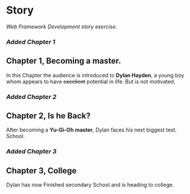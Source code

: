 # Story
 _Web Framework Development story exercise._
 ### *Added Chapter 1*
 ## Chapter 1, Becoming a master.
 In this Chapter the audience is introduced to **Dylan Hayden**, a young
 boy whom appears to have ~~excellent~~ potential in life. But is not motivated.
 ### *Added Chapter 2*
 ## Chapter 2, Is he Back?
 After becoming a **Yu-Gi-Oh master**, Dylan faces his next biggest test.
 School.
 ### *Added Chapter 3*
 ## Chapter 3, College
 Dylan has now Finished secondary School and is heading to college.